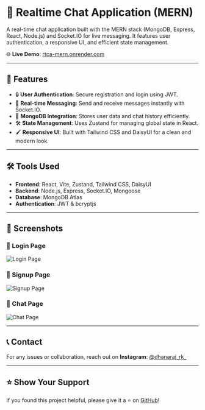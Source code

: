 # 📢 Realtime Chat Application (MERN)

A real-time chat application built with the MERN stack (MongoDB, Express, React, Node.js) and Socket.IO for live messaging. It features user authentication, a responsive UI, and efficient state management.

🌐 **Live Demo**: [rtca-mern.onrender.com](https://rtca-mern.onrender.com/)

---

## 🚀 Features
- 🔒 **User Authentication**: Secure registration and login using JWT.  
- 💬 **Real-time Messaging**: Send and receive messages instantly with Socket.IO.  
- 📂 **MongoDB Integration**: Stores user data and chat history efficiently.  
- 🛠 **State Management**: Uses Zustand for managing global state in React.  
- 🖌 **Responsive UI**: Built with Tailwind CSS and DaisyUI for a clean and modern look.  

---

## 🛠 Tools Used
- **Frontend**: React, Vite, Zustand, Tailwind CSS, DaisyUI  
- **Backend**: Node.js, Express, Socket.IO, Mongoose  
- **Database**: MongoDB Atlas  
- **Authentication**: JWT & bcryptjs  

---

## 📸 Screenshots

### 🔑 Login Page
![Login Page](./screenshots/login-page.PNG)

### 📝 Signup Page
![Signup Page](./screenshots/signup-page.PNG)

### 💬 Chat Page
![Chat Page](./screenshots/chat-page.PNG)

---

## 📞 Contact
For any issues or collaboration, reach out on **Instagram**: [@dhanaraj_rk_](https://www.instagram.com/dhanaraj_rk_/)

---

## ⭐️ Show Your Support
If you found this project helpful, please give it a ⭐️ on [GitHub](https://github.com/dhanarajrk/Realtime-Chat-Application-MERN)!
